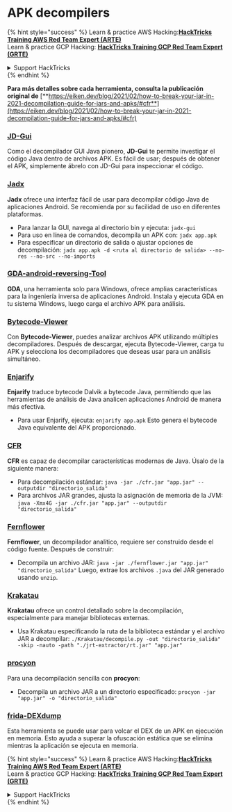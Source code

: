 # APK decompilers

{% hint style="success" %}
Learn & practice AWS Hacking:<img src="../../.gitbook/assets/arte.png" alt="" data-size="line">[**HackTricks Training AWS Red Team Expert (ARTE)**](https://training.hacktricks.xyz/courses/arte)<img src="../../.gitbook/assets/arte.png" alt="" data-size="line">\
Learn & practice GCP Hacking: <img src="../../.gitbook/assets/grte.png" alt="" data-size="line">[**HackTricks Training GCP Red Team Expert (GRTE)**<img src="../../.gitbook/assets/grte.png" alt="" data-size="line">](https://training.hacktricks.xyz/courses/grte)

<details>

<summary>Support HackTricks</summary>

* Check the [**subscription plans**](https://github.com/sponsors/carlospolop)!
* **Join the** 💬 [**Discord group**](https://discord.gg/hRep4RUj7f) or the [**telegram group**](https://t.me/peass) or **follow** us on **Twitter** 🐦 [**@hacktricks\_live**](https://twitter.com/hacktricks\_live)**.**
* **Share hacking tricks by submitting PRs to the** [**HackTricks**](https://github.com/carlospolop/hacktricks) and [**HackTricks Cloud**](https://github.com/carlospolop/hacktricks-cloud) github repos.

</details>
{% endhint %}

**Para más detalles sobre cada herramienta, consulta la publicación original de** [**https://eiken.dev/blog/2021/02/how-to-break-your-jar-in-2021-decompilation-guide-for-jars-and-apks/#cfr**](https://eiken.dev/blog/2021/02/how-to-break-your-jar-in-2021-decompilation-guide-for-jars-and-apks/#cfr)

### [JD-Gui](https://github.com/java-decompiler/jd-gui)

Como el decompilador GUI Java pionero, **JD-Gui** te permite investigar el código Java dentro de archivos APK. Es fácil de usar; después de obtener el APK, simplemente ábrelo con JD-Gui para inspeccionar el código.

### [Jadx](https://github.com/skylot/jadx)

**Jadx** ofrece una interfaz fácil de usar para decompilar código Java de aplicaciones Android. Se recomienda por su facilidad de uso en diferentes plataformas.

* Para lanzar la GUI, navega al directorio bin y ejecuta: `jadx-gui`
* Para uso en línea de comandos, decompila un APK con: `jadx app.apk`
* Para especificar un directorio de salida o ajustar opciones de decompilación: `jadx app.apk -d <ruta al directorio de salida> --no-res --no-src --no-imports`

### [GDA-android-reversing-Tool](https://github.com/charles2gan/GDA-android-reversing-Tool)

**GDA**, una herramienta solo para Windows, ofrece amplias características para la ingeniería inversa de aplicaciones Android. Instala y ejecuta GDA en tu sistema Windows, luego carga el archivo APK para análisis.

### [Bytecode-Viewer](https://github.com/Konloch/bytecode-viewer/releases)

Con **Bytecode-Viewer**, puedes analizar archivos APK utilizando múltiples decompiladores. Después de descargar, ejecuta Bytecode-Viewer, carga tu APK y selecciona los decompiladores que deseas usar para un análisis simultáneo.

### [Enjarify](https://github.com/Storyyeller/enjarify)

**Enjarify** traduce bytecode Dalvik a bytecode Java, permitiendo que las herramientas de análisis de Java analicen aplicaciones Android de manera más efectiva.

* Para usar Enjarify, ejecuta: `enjarify app.apk` Esto genera el bytecode Java equivalente del APK proporcionado.

### [CFR](https://github.com/leibnitz27/cfr)

**CFR** es capaz de decompilar características modernas de Java. Úsalo de la siguiente manera:

* Para decompilación estándar: `java -jar ./cfr.jar "app.jar" --outputdir "directorio_salida"`
* Para archivos JAR grandes, ajusta la asignación de memoria de la JVM: `java -Xmx4G -jar ./cfr.jar "app.jar" --outputdir "directorio_salida"`

### [Fernflower](https://github.com/JetBrains/intellij-community/tree/master/plugins/java-decompiler/engine)

**Fernflower**, un decompilador analítico, requiere ser construido desde el código fuente. Después de construir:

* Decompila un archivo JAR: `java -jar ./fernflower.jar "app.jar" "directorio_salida"` Luego, extrae los archivos `.java` del JAR generado usando `unzip`.

### [Krakatau](https://github.com/Storyyeller/Krakatau)

**Krakatau** ofrece un control detallado sobre la decompilación, especialmente para manejar bibliotecas externas.

* Usa Krakatau especificando la ruta de la biblioteca estándar y el archivo JAR a decompilar: `./Krakatau/decompile.py -out "directorio_salida" -skip -nauto -path "./jrt-extractor/rt.jar" "app.jar"`

### [procyon](https://github.com/mstrobel/procyon)

Para una decompilación sencilla con **procyon**:

* Decompila un archivo JAR a un directorio especificado: `procyon -jar "app.jar" -o "directorio_salida"`

### [frida-DEXdump](https://github.com/hluwa/frida-dexdump)

Esta herramienta se puede usar para volcar el DEX de un APK en ejecución en memoria. Esto ayuda a superar la ofuscación estática que se elimina mientras la aplicación se ejecuta en memoria.

{% hint style="success" %}
Learn & practice AWS Hacking:<img src="../../.gitbook/assets/arte.png" alt="" data-size="line">[**HackTricks Training AWS Red Team Expert (ARTE)**](https://training.hacktricks.xyz/courses/arte)<img src="../../.gitbook/assets/arte.png" alt="" data-size="line">\
Learn & practice GCP Hacking: <img src="../../.gitbook/assets/grte.png" alt="" data-size="line">[**HackTricks Training GCP Red Team Expert (GRTE)**<img src="../../.gitbook/assets/grte.png" alt="" data-size="line">](https://training.hacktricks.xyz/courses/grte)

<details>

<summary>Support HackTricks</summary>

* Check the [**subscription plans**](https://github.com/sponsors/carlospolop)!
* **Join the** 💬 [**Discord group**](https://discord.gg/hRep4RUj7f) or the [**telegram group**](https://t.me/peass) or **follow** us on **Twitter** 🐦 [**@hacktricks\_live**](https://twitter.com/hacktricks\_live)**.**
* **Share hacking tricks by submitting PRs to the** [**HackTricks**](https://github.com/carlospolop/hacktricks) and [**HackTricks Cloud**](https://github.com/carlospolop/hacktricks-cloud) github repos.

</details>
{% endhint %}

